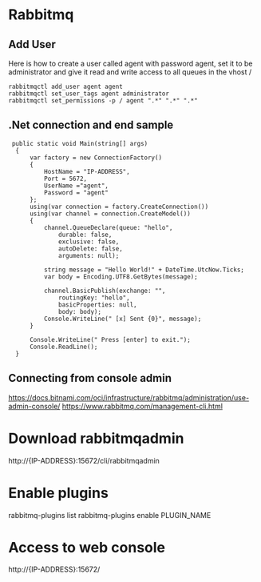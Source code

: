 # Rabbitmq

## Add User

Here is how to create a user called agent with password agent, set it to be administrator and give it read and write access to all queues in the vhost /

``` 
rabbitmqctl add_user agent agent
rabbitmqctl set_user_tags agent administrator
rabbitmqctl set_permissions -p / agent ".*" ".*" ".*"
```

## .Net connection and end sample
```
 public static void Main(string[] args)
  {
      var factory = new ConnectionFactory()
      {
          HostName = "IP-ADDRESS",
          Port = 5672,
          UserName ="agent",
          Password = "agent"
      };
      using(var connection = factory.CreateConnection())
      using(var channel = connection.CreateModel())
      {
          channel.QueueDeclare(queue: "hello",
              durable: false,
              exclusive: false,
              autoDelete: false,
              arguments: null);

          string message = "Hello World!" + DateTime.UtcNow.Ticks;
          var body = Encoding.UTF8.GetBytes(message);

          channel.BasicPublish(exchange: "",
              routingKey: "hello",
              basicProperties: null,
              body: body);
          Console.WriteLine(" [x] Sent {0}", message);
      }

      Console.WriteLine(" Press [enter] to exit.");
      Console.ReadLine();
  }
   ```
   
## Connecting from console admin
   
https://docs.bitnami.com/oci/infrastructure/rabbitmq/administration/use-admin-console/
https://www.rabbitmq.com/management-cli.html

# Download rabbitmqadmin

http://{IP-ADDRESS}:15672/cli/rabbitmqadmin

# Enable plugins

rabbitmq-plugins list
rabbitmq-plugins enable PLUGIN_NAME 

# Access to web console

 http://{IP-ADDRESS}:15672/
